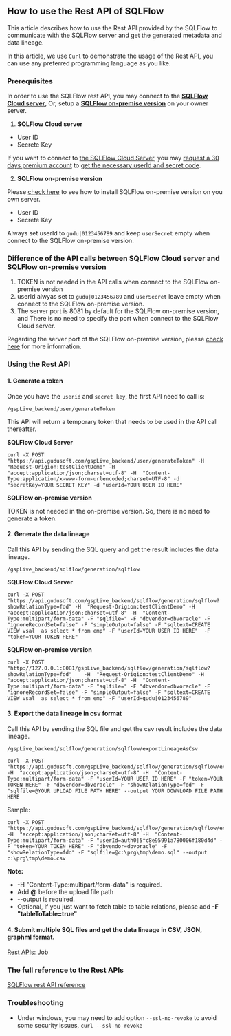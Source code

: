 ## How to use the Rest API of SQLFlow

This article describes how to use the Rest API provided by the SQLFlow to 
communicate with the SQLFlow server and get the generated metadata and data lineage.

In this article, we use `Curl` to demonstrate the usage of the Rest API, 
you can use any preferred programming language as you like.

### Prerequisites

In order to use the SQLFlow rest API, you may connect to the [**SQLFlow Cloud server**](https://sqlflow.gudusoft.com),
Or, setup a [**SQLFlow on-premise version**](https://www.gudusoft.com/sqlflow-on-premise-version/) on your owner server.


1. **SQLFlow Cloud server**

- User ID
- Secrete Key

If you want to connect to [the SQLFlow Cloud Server](https://sqlflow.gudusoft.com), you may [request a 30 days premium account](https://www.gudusoft.com/request-a-premium-account/) to 
[get the necessary userId and secret code](/sqlflow-userid-secret.md).


2. **SQLFlow on-premise version**

Please [check here](https://github.com/sqlparser/sqlflow_public/blob/master/install_sqlflow.md) to see how to install SQLFlow on-premise version on you own server.

- User ID
- Secrete Key

Always set userId to `gudu|0123456789` and keep `userSecret` empty when connect to the SQLFlow on-premise version.


### Difference of the API calls between SQLFlow Cloud server and SQLFlow on-premise version

1. TOKEN is not needed in the API calls when connect to the SQLFlow on-premise version
2. userId alwyas set to `gudu|0123456789` and `userSecret` leave empty when connect to the SQLFlow on-premise version.
3. The server port is 8081 by default for the SQLFlow on-premise version, and There is no need to specify the port when connect to the SQLFlow Cloud server.

Regarding the server port of the SQLFlow on-premise version, please [check here](https://github.com/sqlparser/sqlflow_public/tree/master/grabit#1-sqlflow-server) for more information.



### Using the Rest API

#### 1. Generate a token


Once you have the `userid` and `secret key`, the first API need to call is:

```
/gspLive_backend/user/generateToken
```

This API will return a temporary token that needs to be used in the API call thereafter.

**SQLFlow Cloud Server**
```
curl -X POST "https://api.gudusoft.com/gspLive_backend/user/generateToken" -H  "Request-Origion:testClientDemo" -H  "accept:application/json;charset=utf-8" -H  "Content-Type:application/x-www-form-urlencoded;charset=UTF-8" -d "secretKey=YOUR SECRET KEY" -d "userId=YOUR USER ID HERE"
```

**SQLFlow on-premise version**

TOKEN is not needed in the on-premise version. So, there is no need to generate a token.


#### 2. Generate the data lineage

Call this API by sending the SQL query and get the result includes the data lineage.

```
/gspLive_backend/sqlflow/generation/sqlflow
```


**SQLFlow Cloud Server**
```
curl -X POST "https://api.gudusoft.com/gspLive_backend/sqlflow/generation/sqlflow?showRelationType=fdd" -H  "Request-Origion:testClientDemo" -H  "accept:application/json;charset=utf-8" -H  "Content-Type:multipart/form-data" -F "sqlfile=" -F "dbvendor=dbvoracle" -F "ignoreRecordSet=false" -F "simpleOutput=false" -F "sqltext=CREATE VIEW vsal  as select * from emp" -F "userId=YOUR USER ID HERE"  -F "token=YOUR TOKEN HERE"
```

**SQLFlow on-premise version**
```
curl -X POST "http://127.0.0.1:8081/gspLive_backend/sqlflow/generation/sqlflow?showRelationType=fdd"    -H  "Request-Origion:testClientDemo" -H  "accept:application/json;charset=utf-8" -H  "Content-Type:multipart/form-data" -F "sqlfile=" -F "dbvendor=dbvoracle" -F "ignoreRecordSet=false" -F "simpleOutput=false" -F "sqltext=CREATE VIEW vsal  as select * from emp" -F "userId=gudu|0123456789" 
```


#### 3. Export the data lineage in csv format

Call this API by sending the SQL file and get the csv result includes the data lineage.

```
/gspLive_backend/sqlflow/generation/sqlflow/exportLineageAsCsv
```

```
curl -X POST "https://api.gudusoft.com/gspLive_backend/sqlflow/generation/sqlflow/exportLineageAsCsv" -H  "accept:application/json;charset=utf-8" -H  "Content-Type:multipart/form-data" -F "userId=YOUR USER ID HERE" -F "token=YOUR TOKEN HERE" -F "dbvendor=dbvoracle" -F "showRelationType=fdd" -F "sqlfile=@YOUR UPLOAD FILE PATH HERE" --output YOUR DOWNLOAD FILE PATH HERE
```

Sample:
```
curl -X POST "https://api.gudusoft.com/gspLive_backend/sqlflow/generation/sqlflow/exportLineageAsCsv" -H  "accept:application/json;charset=utf-8" -H  "Content-Type:multipart/form-data" -F "userId=auth0|5fc8e95991a780006f180d4d" -F "token=YOUR TOKEN HERE" -F "dbvendor=dbvoracle" -F "showRelationType=fdd" -F "sqlfile=@c:\prg\tmp\demo.sql" --output c:\prg\tmp\demo.csv
```


**Note:**
 * -H  "Content-Type:multipart/form-data" is required.
 * Add **@** before the upload file path 
 * --output is required.
 * Optional, if you just want to fetch table to table relations, please add **-F "tableToTable=true"**


#### 4.  Submit multiple SQL files and get the data lineage in CSV, JSON, graphml format.
<a href="sqlflow-job-api-tutorial.md">Rest APIs: Job</a>

### The full reference to the Rest APIs

[SQLFlow rest API reference](sqlflow_api.md)

### Troubleshooting

- Under windows, you may need to add option `--ssl-no-revoke` to avoid some security issues, `curl --ssl-no-revoke`
